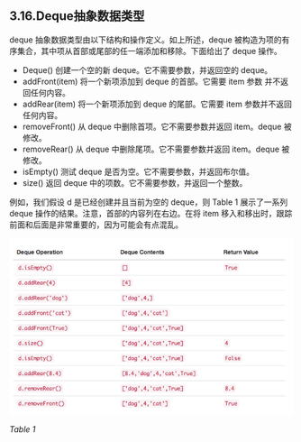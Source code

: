 ## 3.16.Deque抽象数据类型
deque 抽象数据类型由以下结构和操作定义。如上所述，deque 被构造为项的有序集合，其中项从首部或尾部的任一端添加和移除。下面给出了 deque 操作。

* Deque() 创建一个空的新 deque。它不需要参数，并返回空的 deque。
* addFront(item) 将一个新项添加到 deque 的首部。它需要 item 参数 并不返回任何内容。
* addRear(item) 将一个新项添加到 deque 的尾部。它需要 item 参数并不返回任何内容。
* removeFront() 从 deque 中删除首项。它不需要参数并返回 item。deque 被修改。
* removeRear() 从 deque 中删除尾项。它不需要参数并返回 item。deque 被修改。
* isEmpty() 测试 deque 是否为空。它不需要参数，并返回布尔值。
* size() 返回 deque 中的项数。它不需要参数，并返回一个整数。

例如，我们假设 d 是已经创建并且当前为空的 deque，则 Table 1 展示了一系列 deque 操作的结果。注意，首部的内容列在右边。在将 item 移入和移出时，跟踪前面和后面是非常重要的，因为可能会有点混乱。

![3.16.Deque抽象数据类型.table1](assets/3.16.Deque%E6%8A%BD%E8%B1%A1%E6%95%B0%E6%8D%AE%E7%B1%BB%E5%9E%8B.table1.png)

*Table 1*



